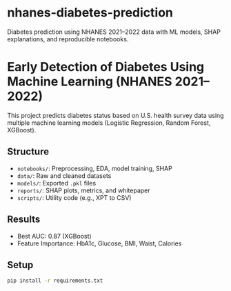 # nhanes-diabetes-prediction
Diabetes prediction using NHANES 2021–2022 data with ML models, SHAP explanations, and reproducible notebooks.

# Early Detection of Diabetes Using Machine Learning (NHANES 2021–2022)

This project predicts diabetes status based on U.S. health survey data using multiple machine learning models (Logistic Regression, Random Forest, XGBoost).

## Structure
- `notebooks/`: Preprocessing, EDA, model training, SHAP
- `data/`: Raw and cleaned datasets
- `models/`: Exported `.pkl` files
- `reports/`: SHAP plots, metrics, and whitepaper
- `scripts/`: Utility code (e.g., XPT to CSV)

## Results
- Best AUC: 0.87 (XGBoost)
- Feature Importance: HbA1c, Glucose, BMI, Waist, Calories

## Setup
```bash
pip install -r requirements.txt
